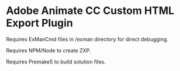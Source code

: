 # Adobe Animate CC Custom HTML Export Plugin

Requires ExManCmd files in /exman directory for direct debugging.

Requires NPM/Node to create ZXP.

Requires Premake5 to build solution files.
